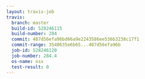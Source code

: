 ```yaml
---
layout: travis-job
travis:
  branch: master
  build-id: 528246115
  build-number: 284
  commit: 407d56efa96bd66a9e2243586ee536b3238c17f1
  commit-range: 3540635e6b65...407d56efa96b
  job-id: 528246120
  job-number: 284.4
  os-name: osx
  test-result: 0
---
```

